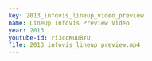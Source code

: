 ```yaml
---
key: 2013_infovis_lineup_video_preview
name: LineUp InfoVis Preview Video
year: 2013
youtube-id: ri3ccKuUBYU
file: 2013_infovis_lineup_preview.mp4
---
```

